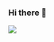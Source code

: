 ### Hi there 👋

<picture>
  <source
    srcset="https://github-readme-stats.vercel.app/api?username=starbirdtech&show_icons=true&theme=dark"
    media="(prefers-color-scheme: dark)"
  />
  <source
    srcset="https://github-readme-stats.vercel.app/api?username=starbirdtech&show_icons=true"
    media="(prefers-color-scheme: light), (prefers-color-scheme: no-preference)"
  />
  <img src="https://github-readme-stats.vercel.app/api?username=starbirdtech&show_icons=true" />
</picture>
